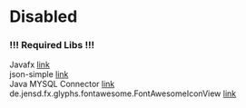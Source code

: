 # Disabled

### !!! Required Libs !!! <br>
Javafx [link](https://gluonhq.com/products/javafx/) <br>
json-simple [link](http://www.java2s.com/Code/Jar/j/Downloadjsonsimple11jar.htm) <br>
Java MYSQL Connector [link](https://dev.mysql.com/downloads/connector/j/?os=26) <br>
de.jensd.fx.glyphs.fontawesome.FontAwesomeIconView [link](https://jar-download.com/artifacts/de.jensd/fontawesomefx/8.5/source-code)
